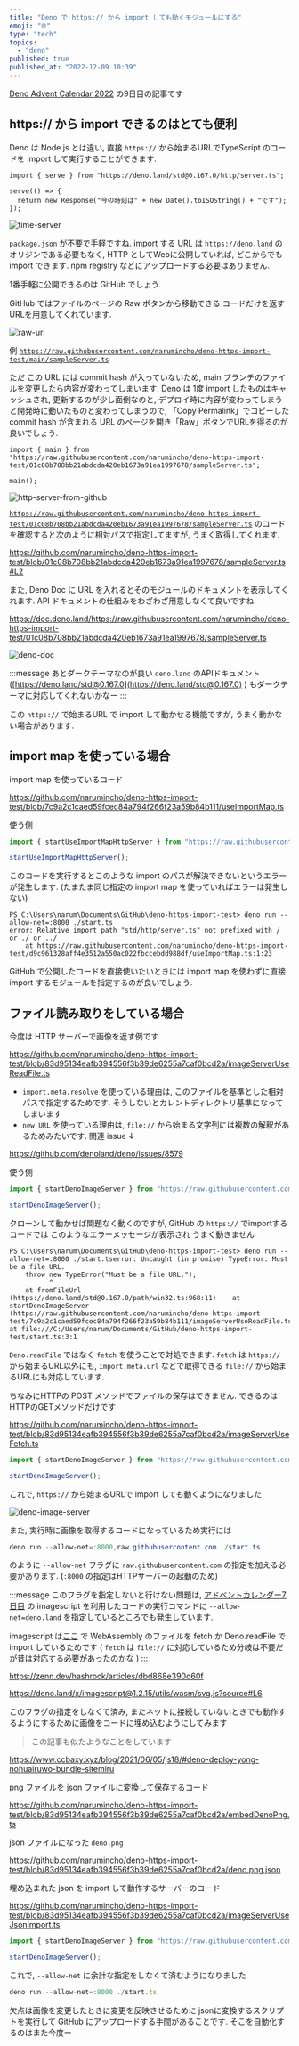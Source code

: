 ```yaml
---
title: "Deno で https:// から import しても動くモジュールにする"
emoji: "🌐"
type: "tech"
topics:
  - "deno"
published: true
published_at: "2022-12-09 10:39"
---
```


[Deno Advent Calendar 2022](https://qiita.com/advent-calendar/2022/deno) の9日目の記事です

## https:// から import できるのはとても便利

Deno は Node.js とは違い, 直接 `https://` から始まるURLでTypeScript のコードを import して実行することができます.

```tsx
import { serve } from "https://deno.land/std@0.167.0/http/server.ts";

serve(() => {
  return new Response("今の時刻は" + new Date().toISOString() + "です");
});
```

![time-server](https://storage.googleapis.com/zenn-user-upload/75e16786f84b-20221209.png)

`package.json` が不要で手軽ですね. import する URL は `https://deno.land` のオリジンである必要もなく, HTTP としてWebに公開していれば, どこからでも import できます. npm registry などにアップロードする必要はありません.

1番手軽に公開できるのは GitHub でしょう.

GitHub ではファイルのページの Raw ボタンから移動できる コードだけを返すURLを用意してくれています.

![raw-url](https://storage.googleapis.com/zenn-user-upload/58c00759e72d-20221209.png)

例 [`https://raw.githubusercontent.com/narumincho/deno-https-import-test/main/sampleServer.ts`](https://raw.githubusercontent.com/narumincho/deno-https-import-test/main/sampleServer.ts)

ただ この URL には commit hash が入っていないため, main ブランチのファイルを変更したら内容が変わってしまいます. Deno は 1度 import したものはキャッシュされ, 更新するのが少し面倒なのと, デプロイ時に内容が変わってしまうと開発時に動いたものと変わってしまうので, 「Copy Permalink」でコピーした commit hash が含まれる URL のページを開き「Raw」ボタンでURLを得るのが良いでしょう.

```tsx
import { main } from "https://raw.githubusercontent.com/narumincho/deno-https-import-test/01c08b708bb21abdcda420eb1673a91ea1997678/sampleServer.ts";

main();
```

![http-server-from-github](https://storage.googleapis.com/zenn-user-upload/c557782c1e81-20221209.png)

[`https://raw.githubusercontent.com/narumincho/deno-https-import-test/01c08b708bb21abdcda420eb1673a91ea1997678/sampleServer.ts`](https://raw.githubusercontent.com/narumincho/deno-https-import-test/01c08b708bb21abdcda420eb1673a91ea1997678/sampleServer.ts) のコードを確認すると次のように相対パスで指定してますが, うまく取得してくれます.

https://github.com/narumincho/deno-https-import-test/blob/01c08b708bb21abdcda420eb1673a91ea1997678/sampleServer.ts#L2


また, Deno Doc に URL を入れるとそのモジュールのドキュメントを表示してくれます. API ドキュメントの仕組みをわざわざ用意しなくて良いですね. 

https://doc.deno.land/https://raw.githubusercontent.com/narumincho/deno-https-import-test/01c08b708bb21abdcda420eb1673a91ea1997678/sampleServer.ts

![deno-doc](https://storage.googleapis.com/zenn-user-upload/e92b6c886e42-20221209.png)

:::message
あとダークテーマなのが良い `deno.land` のAPIドキュメント ([https://deno.land/std@0.167.0](https://deno.land/std@0.167.0) ) もダークテーマに対応してくれないかなー
:::

この `https://` で始まるURL で import して動かせる機能ですが, うまく動かない場合があります.

## import map を使っている場合

import map を使っているコード

https://github.com/narumincho/deno-https-import-test/blob/7c9a2c1caed59fcec84a794f266f23a59b84b111/useImportMap.ts


使う側

```ts
import { startUseImportMapHttpServer } from "https://raw.githubusercontent.com/narumincho/deno-https-import-test/d9c961328aff4e3512a550ac022fbccebdd988df/useImportMap.ts";

startUseImportMapHttpServer();
```

このコードを実行するとこのような import のパスが解決できないというエラーが発生します. (たまたま同じ指定の import map を使っていればエラーは発生しない)

```
PS C:\Users\narum\Documents\GitHub\deno-https-import-test> deno run --allow-net=:8000 ./start.ts
error: Relative import path "std/http/server.ts" not prefixed with / or ./ or ../
    at https://raw.githubusercontent.com/narumincho/deno-https-import-test/d9c961328aff4e3512a550ac022fbccebdd988df/useImportMap.ts:1:23
```

GitHub で公開したコードを直接使いたいときには import map を使わずに直接 import するモジュールを指定するのが良いでしょう.


## ファイル読み取りをしている場合

今度は HTTP サーバーで画像を返す例です

https://github.com/narumincho/deno-https-import-test/blob/83d95134eafb394556f3b39de6255a7caf0bcd2a/imageServerUseReadFile.ts

- `import.meta.resolve` を使っている理由は, このファイルを基準とした相対パスで指定するためです. そうしないとカレントディレクトリ基準になってしまいます
- `new URL` を使っている理由は, `file://` から始まる文字列には複数の解釈があるためみたいです. 関連 issue ↓

 https://github.com/denoland/deno/issues/8579


使う側

```ts
import { startDenoImageServer } from "https://raw.githubusercontent.com/narumincho/deno-https-import-test/83d95134eafb394556f3b39de6255a7caf0bcd2a/imageServerUseReadFile.ts";

startDenoImageServer();
```

クローンして動かせば問題なく動くのですが, GitHub の `https://` でimportするコードでは このようなエラーメッセージが表示され うまく動きません

```
PS C:\Users\narum\Documents\GitHub\deno-https-import-test> deno run --allow-net=:8000 ./start.tserror: Uncaught (in promise) TypeError: Must be a file URL.
    throw new TypeError("Must be a file URL.");
          ^
    at fromFileUrl (https://deno.land/std@0.167.0/path/win32.ts:968:11)    at startDenoImageServer (https://raw.githubusercontent.com/narumincho/deno-https-import-test/7c9a2c1caed59fcec84a794f266f23a59b84b111/imageServerUseReadFile.ts:9:5)    at file:///C:/Users/narum/Documents/GitHub/deno-https-import-test/start.ts:3:1
```

`Deno.readFile` ではなく `fetch` を使うことで対処できます. `fetch` は `https://` から始まるURL以外にも, `import.meta.url` などで取得できる `file://` から始まるURLにも対応しています. 

ちなみにHTTPの POST メソッドでファイルの保存はできません. できるのは HTTPのGETメソッドだけです

https://github.com/narumincho/deno-https-import-test/blob/83d95134eafb394556f3b39de6255a7caf0bcd2a/imageServerUseFetch.ts

```ts
import { startDenoImageServer } from "https://raw.githubusercontent.com/narumincho/deno-https-import-test/83d95134eafb394556f3b39de6255a7caf0bcd2a/imageServerUseFetch.ts";

startDenoImageServer();
```

これで, `https://` から始まるURLで import しても動くようになりました

![deno-image-server](https://storage.googleapis.com/zenn-user-upload/cabf7845ea9b-20221209.png)

また, 実行時に画像を取得するコードになっているため実行には

```powershell
deno run --allow-net=:8000,raw.githubusercontent.com ./start.ts
```

のように `--allow-net` フラグに `raw.githubusercontent.com` の指定を加える必要があります. (`:8000` の指定はHTTPサーバーの起動のため)

:::message
このフラグを指定しないと行けない問題は, [アドベントカレンダー7日目](https://zenn.dev/hashrock/articles/dbd868e390d60f) の imagescript を利用したコードの実行コマンドに `--allow-net=deno.land` を指定しているところでも発生しています.



imagescript は[ここ](https://deno.land/x/imagescript@1.2.15/utils/wasm/svg.js?source#L6) で WebAssembly のファイルを fetch か Deno.readFile で import しているためです ( `fetch` は `file://` に対応しているため分岐は不要だが昔は対応する必要があったのかな )
:::

https://zenn.dev/hashrock/articles/dbd868e390d60f

https://deno.land/x/imagescript@1.2.15/utils/wasm/svg.js?source#L6

このフラグの指定をしなくて済み, またネットに接続していないときでも動作するようにするために画像をコードに埋め込むようにしてみます


> この記事も似たようなことをしています

https://www.ccbaxy.xyz/blog/2021/06/05/js18/#deno-deploy-yong-nohuairuwo-bundle-sitemiru



png ファイルを json ファイルに変換して保存するコード

https://github.com/narumincho/deno-https-import-test/blob/83d95134eafb394556f3b39de6255a7caf0bcd2a/embedDenoPng.ts

json ファイルになった `deno.png`

https://github.com/narumincho/deno-https-import-test/blob/83d95134eafb394556f3b39de6255a7caf0bcd2a/deno.png.json

埋め込まれた json を import して動作するサーバーのコード

https://github.com/narumincho/deno-https-import-test/blob/83d95134eafb394556f3b39de6255a7caf0bcd2a/imageServerUseJsonImport.ts

```ts
import { startDenoImageServer } from "https://raw.githubusercontent.com/narumincho/deno-https-import-test/83d95134eafb394556f3b39de6255a7caf0bcd2a/imageServerUseJsonImport.ts";

startDenoImageServer();
```

これで, `--allow-net` に余計な指定をしなくて済むようになりました

```powershell:start.ts
deno run --allow-net=:8000 ./start.ts
```

欠点は画像を変更したときに変更を反映させるために jsonに変換するスクリプトを実行して GitHub にアップロードする手間があることです. そこを自動化するのはまた今度ー